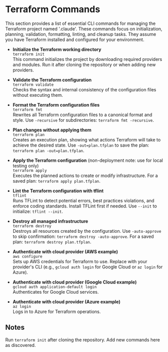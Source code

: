 # Terraform Commands

This section provides a list of essential CLI commands for managing the Terraform project named '.claude'. These commands focus on initialization, planning, validation, formatting, linting, and cleanup tasks. They assume you have Terraform installed and configured for your environment.

- **Initialize the Terraform working directory**  
  `terraform init`  
  This command initializes the project by downloading required providers and modules. Run it after cloning the repository or when adding new providers.

- **Validate the Terraform configuration**  
  `terraform validate`  
  Checks the syntax and internal consistency of the configuration files without executing them.

- **Format the Terraform configuration files**  
  `terraform fmt`  
  Rewrites all Terraform configuration files to a canonical format and style. Use `-recursive` for subdirectories: `terraform fmt -recursive`.

- **Plan changes without applying them**  
  `terraform plan`  
  Creates an execution plan, showing what actions Terraform will take to achieve the desired state. Use `-out=plan.tfplan` to save the plan: `terraform plan -out=plan.tfplan`.

- **Apply the Terraform configuration** (non-deployment note: use for local testing only)  
  `terraform apply`  
  Executes the planned actions to create or modify infrastructure. For a saved plan: `terraform apply plan.tfplan`.

- **Lint the Terraform configuration with tflint**  
  `tflint`  
  Runs TFLint to detect potential errors, best practices violations, and enforce coding standards. Install TFLint first if needed. Use `--init` to initialize: `tflint --init`.

- **Destroy all managed infrastructure**  
  `terraform destroy`  
  Destroys all resources created by the configuration. Use `-auto-approve` to skip confirmation: `terraform destroy -auto-approve`. For a saved plan: `terraform destroy plan.tfplan`.

- **Authenticate with cloud provider (AWS example)**  
  `aws configure`  
  Sets up AWS credentials for Terraform to use. Replace with your provider's CLI (e.g., `gcloud auth login` for Google Cloud or `az login` for Azure).

- **Authenticate with cloud provider (Google Cloud example)**  
  `gcloud auth application-default login`  
  Authenticates for Google Cloud services.

- **Authenticate with cloud provider (Azure example)**  
  `az login`  
  Logs in to Azure for Terraform operations.

## Notes
Run `terraform init` after cloning the repository. Add new commands here as discovered.